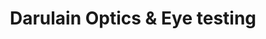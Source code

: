 ---
title: "Darulain Optics & Eye testing"
url: /karachi/darulain-optics-and-eye-testing/
shop: optician
---